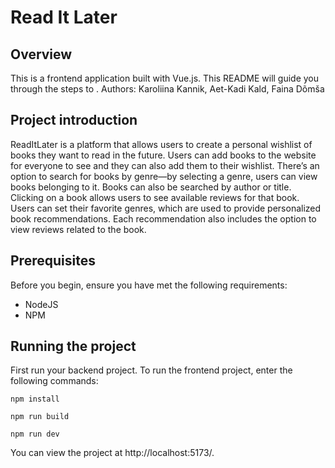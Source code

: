 # Read It Later

## Overview

This is a frontend application built with Vue.js. This README will guide you through the steps to .
Authors: Karoliina Kannik, Aet-Kadi Kald, Faina Dõmša

## Project introduction

ReadItLater is a platform that allows users to create a personal wishlist of books they want to read in the future. Users can add books to the website for everyone to see and they can also add them to their wishlist. There’s an option to search for books by genre—by selecting a genre, users can view books belonging to it. Books can also be searched by author or title. Clicking on a book allows users to see available reviews for that book. Users can set their favorite genres, which are used to provide personalized book recommendations. Each recommendation also includes the option to view reviews related to the book.

## Prerequisites

Before you begin, ensure you have met the following requirements:

- NodeJS
- NPM

## Running the project

First run your backend project. To run the frontend project, enter the following commands:

```
npm install
```
```
npm run build
```
```
npm run dev
```

You can view the project at http://localhost:5173/.
